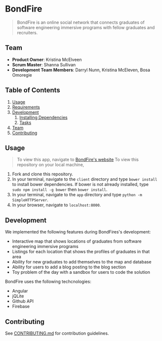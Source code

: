 # BondFire

> BondFire is an online social network that connects graduates of software engineering immersive programs with fellow graduates and recruiters.

## Team

  - __Product Owner__: Kristina McElveen
  - __Scrum Master__: Shanna Sullivan
  - __Development Team Members__: Darryl Nunn, Kristina McEleven, Bosa Omoregie

## Table of Contents

1. [Usage](#Usage)
1. [Requirements](#requirements)
1. [Development](#development)
    1. [Installing Dependencies](#installing-dependencies)
    1. [Tasks](#tasks)
1. [Team](#team)
1. [Contributing](#contributing)

## Usage

> To view this app, navigate to [BondFire's website](https://bondfire2.firebaseapp.com)
> To view this repository on your local machine,
  1. Fork and clone this repository.
  2. In your terminal, navigate to the `client` directory and type `bower install` to install bower dependencies. If bower is not already installed, type `sudo npm install -g bower` then `bower install`.
  3. In your terminal, navigate to the `app` directory and type `python -m SimpleHTTPServer`.
  4. In your browser, navigate to `localhost:8000`. 


## Development
We implemented the following features during BondFires's development:
  * Interactive map that shows locations of graduates from software engineering immersive programs
  * Listings for each location that shows the profiles of graduates in that area
  * Ability for new graduates to add themselves to the map and database
  * Ability for users to add a blog posting to the blog section
  * Toy problem of the day with a sandbox for users to code the solution

BondFire uses the following techcnologies:
  * Angular
  * jQLite
  * Github API
  * Firebase



## Contributing

See [CONTRIBUTING.md](_CONTRIBUTING.md) for contribution guidelines.
